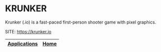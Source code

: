 # KRUNKER

 Krunker (.io) is a fast-paced first-person shooter game with pixel graphics.

 SITE: https://krunker.io

 | [Applications](https://portable-linux-apps.github.io/apps.html) | [Home](https://portable-linux-apps.github.io)
 | --- | --- |

